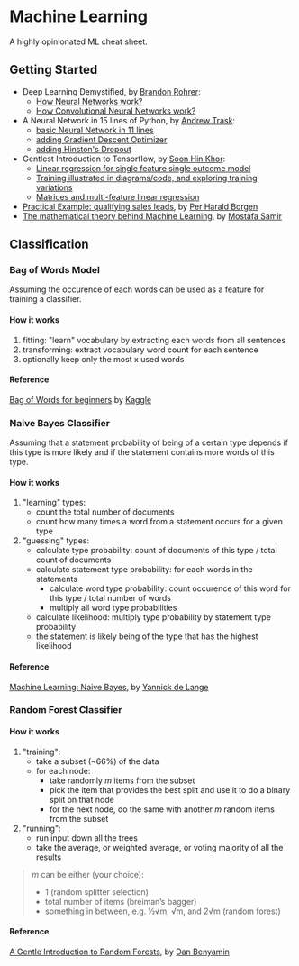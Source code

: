 # Machine Learning

A highly opinionated ML cheat sheet.

## Getting Started

* Deep Learning Demystified, by [Brandon Rohrer](https://brohrer.github.io/):
    * [How Neural Networks work?](https://brohrer.github.io/deep_learning_demystified.html)
    * [How Convolutional Neural Networks work?](https://brohrer.github.io/how_convolutional_neural_networks_work.html)
* A Neural Network in 15 lines of Python, by [Andrew Trask](https://twitter.com/iamtrask):
    * [basic Neural Network in 11 lines](http://iamtrask.github.io/2015/07/12/basic-python-network/)
    * [adding Gradient Descent Optimizer](http://iamtrask.github.io/2015/07/27/python-network-part2/)
    * [adding Hinston's Dropout](https://iamtrask.github.io/2015/07/28/dropout/)
* Gentlest Introduction to Tensorflow, by [Soon Hin Khor](https://twitter.com/neth_6):
    * [Linear regression for single feature single outcome model](https://medium.com/all-of-us-are-belong-to-machines/the-gentlest-introduction-to-tensorflow-248dc871a224#.pbfs8sxmz)
    * [Training illustrated in diagrams/code, and exploring training variations](https://medium.com/all-of-us-are-belong-to-machines/gentlest-introduction-to-tensorflow-part-2-ed2a0a7a624f#.eerdfyjcs)
    * [Matrices and multi-feature linear regression](https://medium.com/all-of-us-are-belong-to-machines/gentlest-intro-to-tensorflow-part-3-matrices-multi-feature-linear-regression-30a81ebaaa6c#.1c6z3z79z)
* [Practical Example: qualifying sales leads](https://medium.com/xeneta/boosting-sales-with-machine-learning-fbcf2e618be3#.192b2lj98), by [Per Harald Borgen](https://twitter.com/perborgen)
* [The mathematical theory behind Machine Learning](https://mostafa-samir.github.io/ml-theory-pt1/), by [Mostafa Samir](https://twitter.com/M0stafa_Samir)

## Classification

### Bag of Words Model

Assuming the occurence of each words can be used as a feature for training a classifier.

#### How it works

1. fitting: "learn" vocabulary by extracting each words from all sentences
2. transforming: extract vocabulary word count for each sentence
3. optionally keep only the most x used words

#### Reference

[Bag of Words for beginners](https://www.kaggle.com/c/word2vec-nlp-tutorial/details/part-1-for-beginners-bag-of-words)
by [Kaggle](https://www.kaggle.com/)

### Naive Bayes Classifier

Assuming that a statement probability of being of a certain type depends if this type is more likely
and if the statement contains more words of this type.

#### How it works

1. "learning" types:
   * count the total number of documents
   * count how many times a word from a statement occurs for a given type
2. "guessing" types:
   * calculate type probability: count of documents of this type / total count of documents
   * calculate statement type probability: for each words in the statements
     * calculate word type probability: count occurence of this word for this type / total number of words
     * multiply all word type probabilities
   * calculate likelihood: multiply type probability by statement type probability
   * the statement is likely being of the type that has the highest likelihood

#### Reference

[Machine Learning: Naive Bayes](https://stovepipe.systems/post/machine-learning-naive-bayes),
by [Yannick de Lange](https://twitter.com/yannickl88)

### Random Forest Classifier

#### How it works

1. "training":
   * take a subset (~66%) of the data
   * for each node:
     - take randomly _m_ items from the subset
     - pick the item that provides the best split and use it to do a binary split on that node
     - for the next node, do the same with another _m_ random items from the subset
2. "running":
   * run input down all the trees
   * take the average, or weighted average, or voting majority of all the results

> _m_ can be either (your choice):
>
> * 1 (random splitter selection)
> * total number of items (breiman’s bagger)
> * something in between, e.g. ½√m, √m, and 2√m (random forest)

#### Reference

[A Gentle Introduction to Random Forests](https://citizennet.com/blog/2012/11/10/random-forests-ensembles-and-performance-metrics/),
by [Dan Benyamin](https://twitter.com/dbenyamin)
